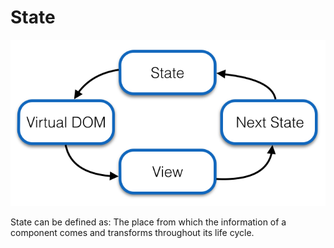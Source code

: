 # State

![](/images/image_009.png)

State can be defined as: The place from which the information of a component comes and transforms throughout its life cycle.
